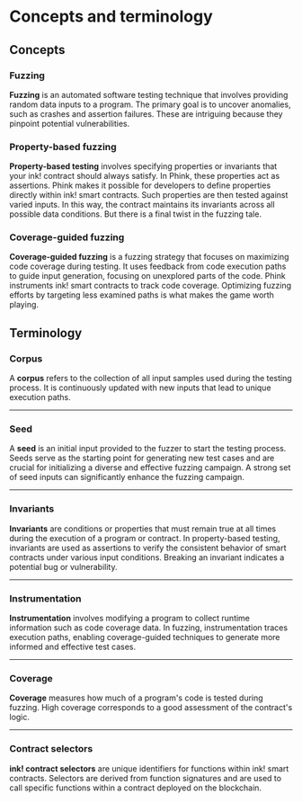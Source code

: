 # Concepts and terminology

## Concepts

### Fuzzing

**Fuzzing** is an automated software testing technique that involves providing random data inputs to
a program. The primary goal is to uncover anomalies, such as crashes and assertion failures. These are intriguing
because they pinpoint
potential vulnerabilities.

### Property-based fuzzing

**Property-based testing** involves specifying properties or invariants that your ink! contract should always satisfy.
In
Phink, these properties act as assertions. Phink makes it possible for developers to
define properties directly within ink! smart contracts. Such properties are then tested against varied
inputs. In this way, the contract maintains its invariants across all possible data conditions. But there is a final
twist in the fuzzing tale.

### Coverage-guided fuzzing

**Coverage-guided fuzzing** is a fuzzing strategy that focuses on maximizing code coverage during testing. It uses
feedback from code execution paths to guide input generation, focusing on unexplored parts of the code.
Phink instruments ink! smart contracts to track code coverage. Optimizing fuzzing efforts by targeting less examined
paths is what makes the game worth playing.

## Terminology

### Corpus

A **corpus** refers to the collection of all input samples used during the testing process. It is
continuously updated with new inputs that lead to unique execution paths.

---

### Seed

A **seed** is an initial input provided to the fuzzer to start the testing process. Seeds serve as the starting point
for generating new test cases and are crucial for initializing a diverse and effective fuzzing campaign. A strong set of
seed inputs can significantly enhance the fuzzing campaign.

---

### Invariants

**Invariants** are conditions or properties that must remain true at all times during the execution of a program or
contract. In property-based testing, invariants are used as assertions to verify the consistent behavior of smart
contracts under various input conditions. Breaking an invariant indicates a potential bug or vulnerability.

---

### Instrumentation

**Instrumentation** involves modifying a program to collect runtime information such as code coverage data. In fuzzing,
instrumentation traces execution paths, enabling coverage-guided techniques to generate more informed and
effective test cases.

---

### Coverage

**Coverage** measures how much of a program's code is tested during fuzzing. High coverage corresponds to a
good assessment of the contract's logic.

---

### Contract selectors

**ink! contract selectors** are unique identifiers for functions within ink! smart contracts. Selectors are derived from
function signatures and are used to call specific functions within a contract deployed on the blockchain.